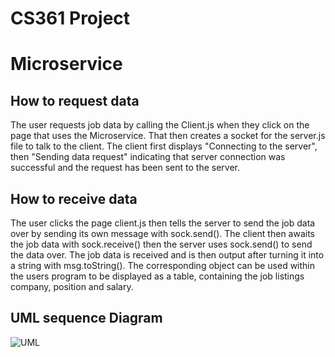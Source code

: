 # CS361 Project

# Microservice

## How to request data
The user requests job data by calling the Client.js when they click on the page that uses the Microservice. That then creates a socket for the server.js file to talk to the client. The client first displays "Connecting to the server", then "Sending data request" indicating that server connection was successful and the request has been sent to the server. 
## How to receive data
The user clicks the page client.js then tells the server to send the job data over by sending its own message with sock.send(). The client then awaits the job data with sock.receive() then the server uses sock.send() to send the data over. The job data is received and is then output after turning it into a string with msg.toString().  The corresponding object can be used within the users program to be displayed as a table, containing the job listings company, position and salary. 

## UML sequence Diagram
![UML](https://user-images.githubusercontent.com/110203117/199165853-32e64d5b-d691-4494-bd92-47ce09ed7d18.png)
